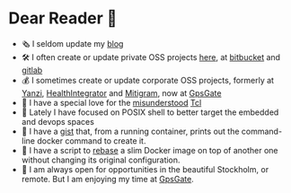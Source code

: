 # Dear Reader 📖

<img align="right" src="https://github-readme-stats.vercel.app/api?username=efrecon&theme=transparent&show_icons=true&hide_title=true&count_private=true&include_all_commits=true" alt=""/>

- 🗞 I seldom update my [blog](https://efrecon.github.io/)
- 🛠 I often create or update private OSS projects [here](https://github.com/efrecon?tab=repositories), at [bitbucket](https://bitbucket.org/efrecon/) and [gitlab](https://gitlab.com/efrecon)
- 💰 I sometimes create or update corporate OSS  projects, formerly at [Yanzi](https://github.com/YanziNetworks), [HealthIntegrator](https://github.com/healthintegrator) and [Mitigram](https://github.com/Mitigram), now at [GpsGate](https://github.com/GpsGate)
- 💖 I have a special love for the [misunderstood](http://antirez.com/articoli/tclmisunderstood.html) [Tcl](http://www.tcl-lang.org/)
- 🐚 Lately I have focused on POSIX shell to better target the embedded and devops spaces
- 🐳 I have a [gist](https://gist.github.com/8ce9c75d518b6eb863f667442d7bc679) that, from a running container, prints out the command-line docker command to create it.
- 🐋 I have a script to [rebase](https://github.com/efrecon/docker-rebase) a slim Docker image on top of another one without changing its original configuration.
- 🏢 I am always open for opportunities in the beautiful Stockholm, or remote. But I am enjoying my time at [GpsGate](https://github.com/GpsGate).
